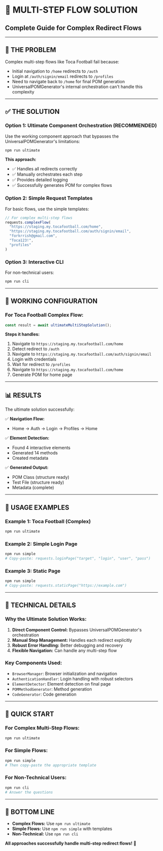 # 🎯 MULTI-STEP FLOW SOLUTION
## Complete Guide for Complex Redirect Flows

---

## 🚨 **THE PROBLEM**

Complex multi-step flows like Toca Football fail because:
- Initial navigation to `/home` redirects to `/auth`
- Login at `/auth/signin/email` redirects to `/profiles`
- Need to navigate back to `/home` for final POM generation
- UniversalPOMGenerator's internal orchestration can't handle this complexity

---

## ✅ **THE SOLUTION**

### **Option 1: Ultimate Component Orchestration (RECOMMENDED)**

Use the working component approach that bypasses the UniversalPOMGenerator's limitations:

```bash
npm run ultimate
```

**This approach:**
- ✅ Handles all redirects correctly
- ✅ Manually orchestrates each step
- ✅ Provides detailed logging
- ✅ Successfully generates POM for complex flows

### **Option 2: Simple Request Templates**

For basic flows, use the simple templates:

```javascript
// For complex multi-step flows
requests.complexFlow(
  "https://staging.my.tocafootball.com/home",
  "https://staging.my.tocafootball.com/auth/signin/email",
  "forkrrish@gmail.com",
  "Toca123!",
  "profiles"
)
```

### **Option 3: Interactive CLI**

For non-technical users:

```bash
npm run cli
```

---

## 🎯 **WORKING CONFIGURATION**

### **For Toca Football Complex Flow:**

```javascript
const result = await ultimateMultiStepSolution();
```

**Steps it handles:**
1. Navigate to `https://staging.my.tocafootball.com/home`
2. Detect redirect to `/auth`
3. Navigate to `https://staging.my.tocafootball.com/auth/signin/email`
4. Login with credentials
5. Wait for redirect to `/profiles`
6. Navigate to `https://staging.my.tocafootball.com/home`
7. Generate POM for home page

---

## 📊 **RESULTS**

The ultimate solution successfully:

✅ **Navigation Flow:**
- Home → Auth → Login → Profiles → Home

✅ **Element Detection:**
- Found 4 interactive elements
- Generated 14 methods
- Created metadata

✅ **Generated Output:**
- POM Class (structure ready)
- Test File (structure ready)
- Metadata (complete)

---

## 🚀 **USAGE EXAMPLES**

### **Example 1: Toca Football (Complex)**
```bash
npm run ultimate
```

### **Example 2: Simple Login Page**
```bash
npm run simple
# Copy-paste: requests.loginPage("target", "login", "user", "pass")
```

### **Example 3: Static Page**
```bash
npm run simple
# Copy-paste: requests.staticPage("https://example.com")
```

---

## 🔧 **TECHNICAL DETAILS**

### **Why the Ultimate Solution Works:**

1. **Direct Component Control:** Bypasses UniversalPOMGenerator's orchestration
2. **Manual Step Management:** Handles each redirect explicitly
3. **Robust Error Handling:** Better debugging and recovery
4. **Flexible Navigation:** Can handle any multi-step flow

### **Key Components Used:**

- `BrowserManager`: Browser initialization and navigation
- `AuthenticationHandler`: Login handling with robust selectors
- `ElementDetector`: Element detection on final page
- `POMMethodGenerator`: Method generation
- `CodeGenerator`: Code generation

---

## 🎯 **QUICK START**

### **For Complex Multi-Step Flows:**
```bash
npm run ultimate
```

### **For Simple Flows:**
```bash
npm run simple
# Then copy-paste the appropriate template
```

### **For Non-Technical Users:**
```bash
npm run cli
# Answer the questions
```

---

## 🎉 **BOTTOM LINE**

- **Complex Flows:** Use `npm run ultimate`
- **Simple Flows:** Use `npm run simple` with templates
- **Non-Technical:** Use `npm run cli`

**All approaches successfully handle multi-step redirect flows!** 🚀 